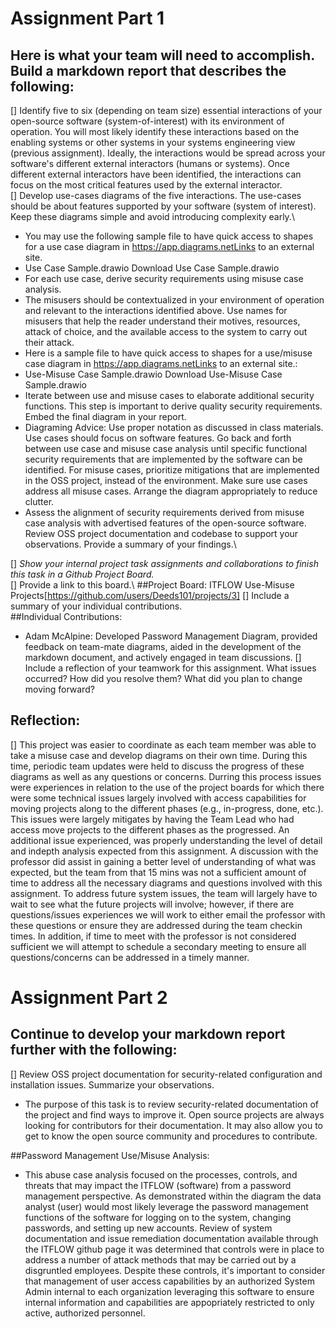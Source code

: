# Assignment Part 1

## Here is what your team will need to accomplish. Build a markdown report that describes the following:

[] Identify five to six (depending on team size) essential interactions of your open-source software (system-of-interest) with its environment of operation. You will most likely identify these interactions based on the enabling systems or other systems in your systems engineering view (previous assignment). Ideally, the interactions would be spread across your software's different external interactors (humans or systems). Once different external interactors have been identified, the interactions can focus on the most critical features used by the external interactor.\
[] Develop use-cases diagrams of the five interactions. The use-cases should be about features supported by your software (system of interest). Keep these diagrams simple and avoid introducing complexity early.\ 
 - You may use the following sample file to have quick access to shapes for a use case diagram in https://app.diagrams.netLinks to an external site. 
 - Use Case Sample.drawio Download Use Case Sample.drawio 
 - For each use case, derive security requirements using misuse case analysis. 
 - The misusers should be contextualized in your environment of operation and relevant to the interactions identified above. Use names for misusers that help the reader understand their motives, resources, attack of choice, and the available access to the system to carry out their attack.
 - Here is a sample file to have quick access to shapes for a use/misuse case diagram in https://app.diagrams.netLinks to an external site.:
 - Use-Misuse Case Sample.drawio Download Use-Misuse Case Sample.drawio  
 - Iterate between use and misuse cases to elaborate additional security functions. This step is important to derive quality security requirements. Embed the final diagram in your report.
 - Diagraming Advice: Use proper notation as discussed in class materials. Use cases should focus on software features. Go back and forth between use case and misuse case analysis until specific functional security requirements that are implemented by the software can be identified. For misuse cases, prioritize mitigations that are implemented in the OSS project, instead of the environment. Make sure use cases address all misuse cases. Arrange the diagram appropriately to reduce clutter.
 - Assess the alignment of security requirements derived from misuse case analysis with advertised features of the open-source software. Review OSS project documentation and codebase to support your observations. Provide a summary of your findings.\

[] *Show your internal project task assignments and collaborations to finish this task in a Github Project Board.*\
[] Provide a link to this board.\ 
##Project Board: ITFLOW Use-Misuse Projects[https://github.com/users/Deeds101/projects/3]
[] Include a summary of your individual contributions.\
##Individual Contributions:
- Adam McAlpine: Developed Password Management Diagram, provided feedback on team-mate diagrams, aided in the development of the markdown document, and actively engaged in team discussions.
[] Include a reflection of your teamwork for this assignment. What issues occurred? How did you resolve them? What did you plan to change moving forward?
## Reflection:
[] This project was easier to coordinate as each team member was able to take a misuse case and develop diagrams on their own time.  During this time, periodic team updates were held to discuss the progress of these diagrams as well as any questions or concerns.  Durring this process issues were experiences in relation to the use of the project boards for which there were some technical issues largely involved with access capabilities for moving projects along to the different phases (e.g., in-progress, done, etc.).  This issues were largely mitigates by having the Team Lead who had access move projects to the different phases as the progressed.  An additional issue experienced, was properly understanding the level of detail and indepth analysis expected from this assignment.  A discussion with the professor did assist in gaining a better level of understanding of what was expected, but the team from that 15 mins was not a sufficient amount of time to address all the necessary diagrams and questions involved with this assignment.  To address future system issues, the team will largely have to wait to see what the future projects will involve; however, if there are questions/issues experiences we will work to either email the professor with these questions or ensure they are addressed during the team checkin times.  In addition, if time to meet with the professor is not considered sufficient we will attempt to schedule a secondary meeting to ensure all questions/concerns can be addressed in a timely manner.

# Assignment Part 2

## Continue to develop your markdown report further with the following:

[] Review OSS project documentation for security-related configuration and installation issues. Summarize your observations.
 - The purpose of this task is to review security-related documentation of the project and find ways to improve it. Open source projects are always looking for contributors for their documentation. It may also allow you to get to know the open source community and procedures to contribute.

##Password Management Use/Misuse Analysis:
 - This abuse case analysis focused on the processes, controls, and threats that may impact the ITFLOW (software) from a password management perspective. As demonstrated within the diagram the data analyst (user) would most likely leverage the password management functions of the software for logging on to the system, changing passwords, and setting up new accounts. Review of system documentation and issue remediation documentation available through the ITFLOW github page it was determined that controls were in place to address a number of attack methods that may be carried out by a disgruntled employees. Despite these controls, it's important to consider that management of user access capabilities by an authorized System Admin internal to each organization leveraging this software to ensure internal information and capabilities are appopriately restricted to only active, authorized personnel.
